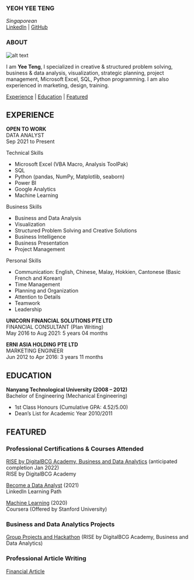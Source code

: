 <!-- CONTACT Section Starts -->

### YEOH YEE TENG
_Singaporean_<br>
[LinkedIn](https://www.linkedin.com/in/yeohyeeteng/) | [GitHub](https://yeohyeeteng.github.io/YeohYeeTeng/)

<!-- CONTACT Section Ends -->



<!-- ABOUT Section Starts -->

### ABOUT

<!-- Add link to your picture -->
![alt text](https://avatars.githubusercontent.com/u/93510308?v=4)

<!-- Add your details -->
I am __Yee Teng__, I specialized in creative & structured problem solving, business & data analysis, visualization, strategic planning, project management, Microsoft Excel, SQL, Python programming. I am also experienced in marketing, design, training.

<!-- Add link to the sections -->
[Experience](#experience) | [Education](#education) | [Featured](#featured)

<!-- ABOUT Section Ends -->



<!-- EXPERIENCE Section Starts -->

## EXPERIENCE

<!-- Add your details -->
__OPEN TO WORK__<br>
DATA ANALYST<br>
Sep 2021 to Present

Technical Skills
- Microsoft Excel (VBA Macro, Analysis ToolPak)
- SQL
- Python (pandas, NumPy, Matplotlib, seaborn)
- Power BI
- Google Analytics
- Machine Learning

Business Skills
- Business and Data Analysis
- Visualization
- Structured Problem Solving and Creative Solutions
- Business Intelligence
- Business Presentation
- Project Management

Personal Skills
- Communication: English, Chinese, Malay, Hokkien, Cantonese (Basic French and Korean)
- Time Management
- Planning and Organization
- Attention to Details
- Teamwork
- Leadership

__UNICORN FINANCIAL SOLUTIONS PTE LTD__<br>
FINANCIAL CONSULTANT (Plan Writing)<br>
May 2016 to Aug 2021: 5 years 04 months

__ERNI ASIA HOLDING PTE LTD__<br>
MARKETING ENGINEER<br>
Jun 2012 to Apr 2016: 3 years 11 months

<!-- EXPERIENCE Section Ends -->



<!-- EDUCATION Section Starts -->

## EDUCATION

<!-- Add your details -->
__Nanyang Technological University (2008 – 2012)__<br>
Bachelor of Engineering (Mechanical Engineering)
- 1st Class Honours (Cumulative GPA: 4.52/5.00)
- Dean’s List for Academic Year 2010/2011

<!-- EDUCATION Section Ends -->



<!-- FEATURED Section Starts -->

## FEATURED

<!-- Add your details -->
### Professional Certifications & Courses Attended
[RISE by DigitalBCG Academy, Business and Data Analytics](https://rise.bcg.com/business-data-analytics/) (anticipated completion Jan 2022)<br>
RISE by DigitalBCG Academy

[Become a Data Analyst](https://www.linkedin.com/learning/paths/become-a-data-analyst) (2021)<br>
LinkedIn Learning Path

[Machine Learning](https://www.coursera.org/learn/machine-learning) (2020)<br>
Coursera (Offered by Stanford University)

### Business and Data Analytics Projects
[Group Projects and Hackathon](https://drive.google.com/drive/folders/1VP1xmoH-K28Ajsi_4yUFUG28J5NW04bw?usp=sharing) (RISE by DigitalBCG Academy, Business and Data Analytics)

### Professional Article Writing
[Financial Article](https://www.unicorn.sg/library/is-your-savings-account-really-a-savings-account)

<!-- FEATURED Section Ends -->
